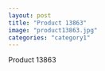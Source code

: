 ```yaml
---
layout: post
title: "Product 13863"
image: "product13863.jpg"
categories: "category1"
---
```

Product 13863
